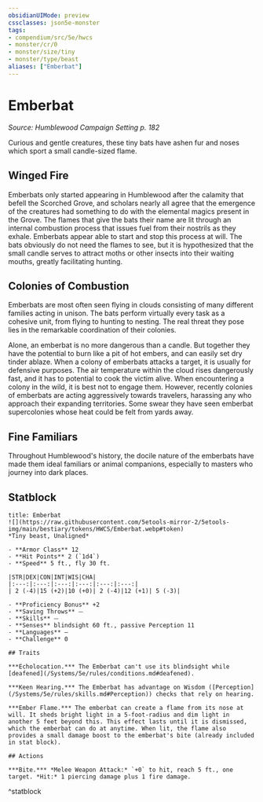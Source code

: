 ```yaml
---
obsidianUIMode: preview
cssclasses: json5e-monster
tags:
- compendium/src/5e/hwcs
- monster/cr/0
- monster/size/tiny
- monster/type/beast
aliases: ["Emberbat"]
---
```

# Emberbat
*Source: Humblewood Campaign Setting p. 182*  

Curious and gentle creatures, these tiny bats have ashen fur and noses which sport a small candle-sized flame.

## Winged Fire

Emberbats only started appearing in Humblewood after the calamity that befell the Scorched Grove, and scholars nearly all agree that the emergence of the creatures had something to do with the elemental magics present in the Grove. The flames that give the bats their name are lit through an internal combustion process that issues fuel from their nostrils as they exhale. Emberbats appear able to start and stop this process at will. The bats obviously do not need the flames to see, but it is hypothesized that the small candle serves to attract moths or other insects into their waiting mouths, greatly facilitating hunting.

## Colonies of Combustion

Emberbats are most often seen flying in clouds consisting of many different families acting in unison. The bats perform virtually every task as a cohesive unit, from flying to hunting to nesting. The real threat they pose lies in the remarkable coordination of their colonies.

Alone, an emberbat is no more dangerous than a candle. But together they have the potential to burn like a pit of hot embers, and can easily set dry tinder ablaze. When a colony of emberbats attacks a target, it is usually for defensive purposes. The air temperature within the cloud rises dangerously fast, and it has to potential to cook the victim alive. When encountering a colony in the wild, it is best not to engage them. However, recently colonies of emberbats are acting aggressively towards travelers, harassing any who approach their expanding territories. Some swear they have seen emberbat supercolonies whose heat could be felt from yards away.

## Fine Familiars

Throughout Humblewood's history, the docile nature of the emberbats have made them ideal familiars or animal companions, especially to masters who journey into dark places.

## Statblock

```ad-statblock
title: Emberbat
![](https://raw.githubusercontent.com/5etools-mirror-2/5etools-img/main/bestiary/tokens/HWCS/Emberbat.webp#token)
*Tiny beast, Unaligned*

- **Armor Class** 12
- **Hit Points** 2 (`1d4`)
- **Speed** 5 ft., fly 30 ft.

|STR|DEX|CON|INT|WIS|CHA|
|:---:|:---:|:---:|:---:|:---:|:---:|
| 2 (-4)|15 (+2)|10 (+0)| 2 (-4)|12 (+1)| 5 (-3)|

- **Proficiency Bonus** +2
- **Saving Throws** ⏤
- **Skills** ⏤
- **Senses** blindsight 60 ft., passive Perception 11
- **Languages** —
- **Challenge** 0

## Traits

***Echolocation.*** The Emberbat can't use its blindsight while [deafened](/Systems/5e/rules/conditions.md#deafened).

***Keen Hearing.*** The Emberbat has advantage on Wisdom ([Perception](/Systems/5e/rules/skills.md#Perception)) checks that rely on hearing.

***Ember Flame.*** The emberbat can create a flame from its nose at will. It sheds bright light in a 5-foot-radius and dim light in another 5 feet beyond this. This effect lasts until it is dismissed, which the emberbat can do at anytime. When lit, the flame also provides a small damage boost to the emberbat's bite (already included in stat block).

## Actions

***Bite.*** *Melee Weapon Attack:* `+0` to hit, reach 5 ft., one target. *Hit:* 1 piercing damage plus 1 fire damage.
```
^statblock